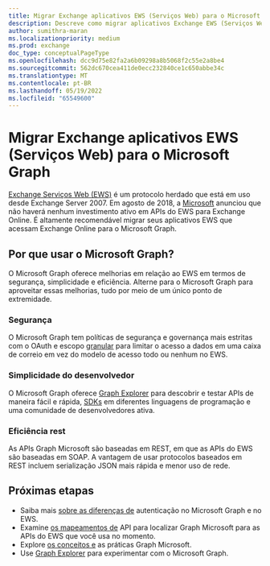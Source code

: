 ```yaml
---
title: Migrar Exchange aplicativos EWS (Serviços Web) para o Microsoft Graph
description: Descreve como migrar aplicativos Exchange EWS (Serviços Web) para o Microsoft Graph.
author: sumithra-maran
ms.localizationpriority: medium
ms.prod: exchange
doc_type: conceptualPageType
ms.openlocfilehash: dcc9d75e82fa2a6b09298a8b5068f2c55e2a8be4
ms.sourcegitcommit: 562dc670cea411de0ecc232840ce1c650abbe34c
ms.translationtype: MT
ms.contentlocale: pt-BR
ms.lasthandoff: 05/19/2022
ms.locfileid: "65549600"
---
```

# <a name="migrate-exchange-web-services-ews-apps-to-microsoft-graph"></a>Migrar Exchange aplicativos EWS (Serviços Web) para o Microsoft Graph

[Exchange Serviços Web (EWS)](/exchange/client-developer/exchange-web-services/explore-the-ews-managed-api-ews-and-web-services-in-exchange) é um protocolo herdado que está em uso desde Exchange Server 2007. Em agosto de 2018, a [Microsoft](https://techcommunity.microsoft.com/t5/exchange-team-blog/upcoming-changes-to-exchange-web-services-ews-api-for-office-365/ba-p/608055) anunciou que não haverá nenhum investimento ativo em APIs do EWS para Exchange Online. É altamente recomendável migrar seus aplicativos EWS que acessam Exchange Online para o Microsoft Graph.

## <a name="why-use-microsoft-graph"></a>Por que usar o Microsoft Graph?

O Microsoft Graph oferece melhorias em relação ao EWS em termos de segurança, simplicidade e eficiência. Alterne para o Microsoft Graph para aproveitar essas melhorias, tudo por meio de um único ponto de extremidade.

### <a name="security"></a>Segurança

O Microsoft Graph tem políticas de segurança e governança mais estritas com o OAuth e escopo [granular](/graph/permissions-reference) para limitar o acesso a dados em uma caixa de correio em vez do modelo de acesso todo ou nenhum no EWS.

### <a name="developer-simplicity"></a>Simplicidade do desenvolvedor

O Microsoft Graph oferece [Graph Explorer](https://developer.microsoft.com/graph/graph-explorer) para descobrir e testar APIs de maneira fácil e rápida, [SDKs](/graph/sdks/sdks-overview) em diferentes linguagens de programação e uma comunidade de desenvolvedores ativa.

### <a name="rest-efficiency"></a>Eficiência rest

As APIs Graph Microsoft são baseadas em REST, em que as APIs do EWS são baseadas em SOAP. A vantagem de usar protocolos baseados em REST incluem serialização JSON mais rápida e menor uso de rede.

## <a name="next-steps"></a>Próximas etapas

- Saiba mais [sobre as diferenças de](migrate-exchange-web-services-authentication.md) autenticação no Microsoft Graph e no EWS.
- Examine [os mapeamentos de](migrate-exchange-web-services-api-mapping.md) API para localizar Graph Microsoft para as APIs do EWS que você usa no momento.
- Explore [os conceitos e](/graph/overview) as práticas Graph Microsoft.
- Use [Graph Explorer](https://developer.microsoft.com/graph/graph-explorer) para experimentar com o Microsoft Graph.
